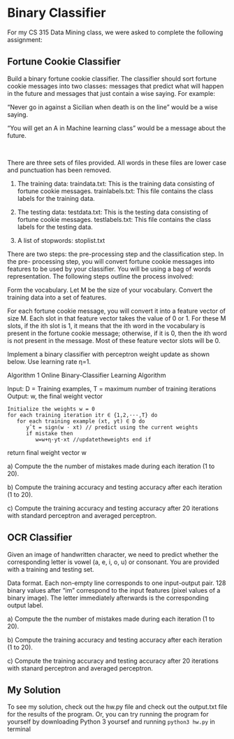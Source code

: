 # Binary Classifier

For my CS 315 Data Mining class, we were asked to complete the following assignment:

## Fortune Cookie Classifier

Build a binary fortune cookie classifier. The classifier should sort fortune cookie messages into two classes: messages that predict what will happen in the future and messages that just contain a wise saying. For example:

“Never go in against a Sicilian when death is on the line” would be a wise saying.

“You will get an A in Machine learning class” would be a message about the future.

<br>

There are three sets of files provided. All words in these files are lower case and punctuation has been removed.

1. The training data:
   traindata.txt: This is the training data consisting of fortune cookie messages.
   trainlabels.txt: This file contains the class labels for the training data.

2. The testing data:
   testdata.txt: This is the testing data consisting of fortune cookie messages.
   testlabels.txt: This file contains the class labels for the testing data.

3. A list of stopwords: stoplist.txt

There are two steps: the pre-processing step and the classification step. In the pre- processing step, you will convert fortune cookie messages into features to be used by your classifier. You will be using a bag of words representation. The following steps outline the process involved:

Form the vocabulary. Let M be the size of your vocabulary.
Convert the training data into a set of features. 

For each fortune cookie message, you will convert it into a feature vector of size M. Each slot in that feature vector takes the value of 0 or 1. For these M slots, if the ith slot is 1, it means that the ith word in the vocabulary is present in the fortune cookie message; otherwise, if it is 0, then the ith word is not present in the message. Most of these feature vector slots will be 0. 

Implement a binary classifier with perceptron weight update as shown below. Use learning rate η=1.

Algorithm 1 Online Binary-Classifier Learning Algorithm

Input: D = Training examples, T = maximum number of training iterations Output: w, the final weight vector

```
Initialize the weights w = 0
for each training iteration itr ∈ {1,2,···,T} do
   for each training example (xt, yt) ∈ D do
      yˆt = sign(w · xt) // predict using the current weights
      if mistake then
         w=w+η·yt·xt //updatetheweights end if
```
      
return final weight vector w


a) Compute the the number of mistakes made during each iteration (1 to 20).

b) Compute the training accuracy and testing accuracy after each iteration (1 to 20).

c) Compute the training accuracy and testing accuracy after 20 iterations with standard perceptron and averaged perceptron.

## OCR Classifier

Given an image of handwritten character, we need to predict whether the corresponding letter is vowel (a, e, i, o, u) or consonant. You are provided with a training and testing set.

Data format. Each non-empty line corresponds to one input-output pair. 128 binary values after “im” correspond to the input features (pixel values of a binary image). The letter immediately afterwards is the corresponding output label.

a) Compute the the number of mistakes made during each iteration (1 to 20).

b) Compute the training accuracy and testing accuracy after each iteration (1 to 20).

c) Compute the training accuracy and testing accuracy after 20 iterations with stanard perceptron and averaged perceptron.


## My Solution

To see my solution, check out the hw.py file and check out the output.txt file for the results of the program. Or, you can try running the program for yourself by downloading Python 3 yoursef and running `python3 hw.py` in terminal
